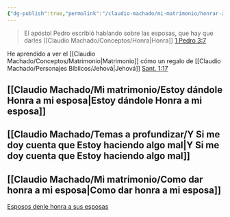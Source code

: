```yaml
---
{"dg-publish":true,"permalink":"/claudio-machado/mi-matrimonio/honrar-a-mi-matrimonio/"}
---
```



>El apóstol Pedro escribió hablando sobre las esposas, que hay que darles [[Claudio Machado/Conceptos/Honra\|Honra]] [1 Pedro 3:7](https://wol.jw.org/es/wol/bc/r4/lp-s/2025241/0/0)

He aprendido a ver el [[Claudio Machado/Conceptos/Matrimonio\|Matrimonio]] cómo un regalo de [[Claudio Machado/Personajes Bíblicos/Jehová\|Jehová]] [Sant. 1:17](https://wol.jw.org/es/wol/bc/r4/lp-s/2025241/2/0)

## [[Claudio Machado/Mi matrimonio/Estoy dándole Honra a mi esposa\|Estoy dándole Honra a mi esposa]]

## [[Claudio Machado/Temas a profundizar/Y Si me doy cuenta que Estoy haciendo algo mal\|Y Si me doy cuenta que Estoy haciendo algo mal]]

## [[Claudio Machado/Mi matrimonio/Como dar honra a mi esposa\|Como dar honra a mi esposa]]



[Esposos denle honra a sus esposas](https://wol.jw.org/es/wol/d/r4/lp-s/2025241)

